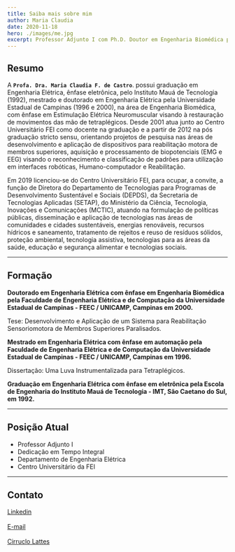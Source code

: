 ```yaml
---
title: Saiba mais sobre mim
author: Maria Claudia
date: 2020-11-18
hero: ./images/me.jpg
excerpt: Professor Adjunto I com Ph.D. Doutor em Engenharia Biomédica pela UNICAMP. 
---
```


## Resumo

A **`Profa. Dra. Maria Claudia F. de Castro`**.  possui graduação em Engenharia Elétrica, ênfase eletrônica, pelo Instituto Mauá de Tecnologia (1992), mestrado e doutorado em Engenharia Elétrica pela Universidade Estadual de Campinas (1996 e 2000), na área de Engenharia Biomédica, com ênfase em Estimulação Elétrica Neuromuscular visando à restauração de movimentos das mão de tetraplégicos. Desde 2001 atua junto ao Centro Universitário FEI como docente na graduação e a partir de 2012 na pós graduação stricto sensu, orientando projetos de pesquisa nas áreas de desenvolvimento e aplicação de dispositivos para reabilitação motora de membros superiores, aquisição e processamento de biopotenciais (EMG e EEG) visando o reconhecimento e classificação de padrões para utilização em interfaces robóticas, Humano-computador e Reabilitação.

Em 2019 licenciou-se do Centro Universitário FEI, para ocupar, a convite, a função de Diretora do Departamento de Tecnologias para Programas de Desenvolvimento Sustentável e Sociais (DEPDS), da Secretaria de Tecnologias Aplicadas (SETAP), do Ministério da Ciência, Tecnologia, Inovações e Comunicações (MCTIC), atuando na formulação de políticas públicas, disseminação e aplicação de tecnologias nas áreas de comunidades e cidades sustentáveis, energias renováveis, recursos hídricos e saneamento, tratamento de rejeitos e reuso de resíduos sólidos, proteção ambiental, tecnologia assistiva, tecnologias para as áreas da saúde, educação e segurança alimentar e tecnologias sociais.

---

## Formação

**Doutorado em Engenharia Elétrica com ênfase em Engenharia Biomédica pela Faculdade de Engenharia Elétrica e de Computação da Universidade Estadual de Campinas - FEEC / UNICAMP, Campinas em 2000.**

Tese: Desenvolvimento e Aplicação de um Sistema para Reabilitação Sensoriomotora de Membros Superiores Paralisados.

**Mestrado em Engenharia Elétrica com ênfase em automação pela Faculdade de Engenharia Elétrica e de Computação da Universidade Estadual de Campinas - FEEC / UNICAMP, Campinas em 1996.**

Dissertação: Uma Luva Instrumentalizada para Tetraplégicos.

**Graduação em Engenharia Elétrica com ênfase em eletrônica pela Escola de Engenharia do Instituto Mauá de Tecnologia - IMT, São Caetano do Sul, em 1992.**

---

## Posição Atual

- Professor Adjunto I
- Dedicação em Tempo Integral
- Departamento de Engenharia Elétrica
- Centro Universitário da FEI

---

## Contato

[Linkedin](https://www.linkedin.com/in/maria-claudia-castro-52741a18/ "Linkedin")<br></br>
[E-mail](mailto:mclaudia@fei.edu.br)<br></br>
[Cirruclo Lattes](http://buscatextual.cnpq.br/buscatextual/visualizacv.do?metodo=apresentar&id=K4796270A6 "Lattes")<br></br>